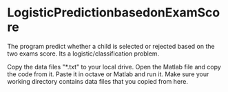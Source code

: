 # LogisticPredictionbasedonExamScore

The program predict whether a child is selected or rejected based on the two exams score. Its a logistic/classification problem.

Copy the data files "*.txt" to your local drive. Open the Matlab file and copy the code from it. Paste it in octave or Matlab and run it. Make sure your working directory contains data files that you copied from here.

